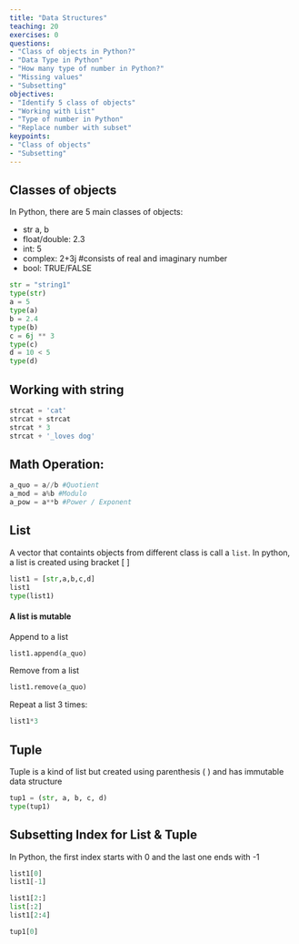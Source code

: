 ```yaml
---
title: "Data Structures"
teaching: 20
exercises: 0
questions:
- "Class of objects in Python?"
- "Data Type in Python"
- "How many type of number in Python?"
- "Missing values"
- "Subsetting"
objectives:
- "Identify 5 class of objects"
- "Working with List"
- "Type of number in Python"
- "Replace number with subset"
keypoints:
- "Class of objects"
- "Subsetting" 
---
```


## Classes of objects
In Python, there are 5 main classes of objects:
* str a, b
* float/double: 2.3
* int: 5 
* complex: 2+3j #consists of real and imaginary number
* bool: TRUE/FALSE

```python
str = "string1"
type(str)
a = 5
type(a)
b = 2.4
type(b)
c = 6j ** 3
type(c)
d = 10 < 5
type(d)
```

## Working with string

```python
strcat = 'cat'
strcat + strcat
strcat * 3
strcat + '_loves dog'
```

## Math Operation:

```python
a_quo = a//b #Quotient
a_mod = a%b #Modulo
a_pow = a**b #Power / Exponent 
```

## List
A vector that containts objects from different class is call a `list`. 
In python, a list is created using bracket [ ]

```python
list1 = [str,a,b,c,d]
list1
type(list1)
```

#### A list is mutable 

Append to a list

```python
list1.append(a_quo)
```

Remove from a list

```python
list1.remove(a_quo)
```

Repeat a list 3 times:

```python
list1*3
```

## Tuple
Tuple is a kind of list but created using parenthesis ( ) and has immutable data structure

```python
tup1 = (str, a, b, c, d)
type(tup1)
```

## Subsetting Index for List & Tuple
In Python, the first index starts with 0 and the last one ends with -1

```python
list1[0]
list1[-1]

list1[2:]
list[:2]
list1[2:4]

tup1[0]
```
